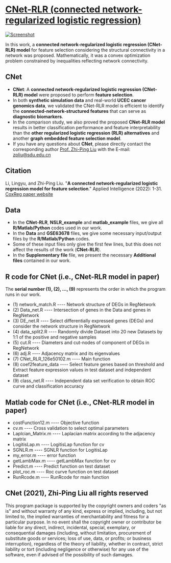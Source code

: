 # [CNet-RLR (connected network-regularized logistic regression)](https://github.com/zpliulab/CNet)

[![Screenshot](https://media.springernature.com/lw685/springer-static/image/art%3A10.1007%2Fs10489-021-02877-3/MediaObjects/10489_2021_2877_Fig8_HTML.png?as=webp)](https://doi.org/10.1007/s10489-021-02877-3)

In this work, a **connected network-regularized logistic regression (CNet-RLR) model** for feature selection considering the structural connectivity in a network was proposed. Mathematically, it was a convex optimization problem constrained by inequalities reflecting network connectivity.


## CNet
<!--START_SECTION:news-->
* **CNet**: A **connected network-regularized logistic regression (CNet-RLR) model** were proposed to perform **feature selection**. 
* In both **synthetic simulation data** and real-world **UCEC cancer genomics data**, we validated the CNet-RLR model is efficient to identify the **connected-network-structured features** that can serve as **diagnostic biomarkers**.
* In the comparison study, we also proved the proposed **CNet-RLR model** results in better classification performance and feature interpretability than the **other regularized logistic regression (RLR) alternatives** and another **graph embedded feature selection model**.
* If you have any questions about **CNet**, please directly contact the corresponding author [Prof. Zhi-Ping Liu](https://scholar.google.com/citations?user=zkBXb_kAAAAJ&hl=zh-CN&oi=ao) with the E-mail: zpliu@sdu.edu.cn
<!--END_SECTION:news-->


## Citation
Li, Lingyu, and Zhi-Ping Liu. "**A connected network-regularized logistic regression model for feature selection**." Applied Intelligence (2022): 1-31. [CoxReg paper website](https://doi.org/10.1007/s10489-021-02877-3)


## Data
<!--START_SECTION:news-->
* In the **CNet-RLR**, **NSLR_example** and **matlab_example** files, we give all **R/Matlab/Python** codes used in our work. 
* In the **Data** and **GSE63678** files, we give some necessary input/output files by the **R/Matlab/Python** codes. 
* Some of these input files only give the first few lines, but this does not affect the results of the work (**CNet-RLR**).
* In the **Supplementary file** file, we present the necessary **Additional files** contained in our work. 
<!--END_SECTION:news-->


## R code for CNet (i.e., CNet-RLR model in paper)
The **serial number (1), (2), ..., (9)** represents the order in which the program runs in our work. 
<!--START_SECTION:news-->
* (1) network_match.R ---- Network structure of DEGs in RegNetwork
* (2) Data_net.R ---- Intersection of genes in the Data and genes in RegNetwork
* (3) DE_net.R ---- Select differentially expressed genes (DEGs) and consider the network structure in RegNetwork
* (4) data_split2.R ----  Randomly divide Dataset into 20 new Datasets by 1:1 of the positive and negative samples
* (5) cut.R ---- Diameters and cut-nodes of component of DEGs in RegNetwork
* (6) adj.R ---- Adjacency matrix and its eigenvalues
* (7) CNet_RLR_126e50102.m ---- Main function
* (8) coef2feature_data ---- Select feature genes based on threshold and Extract feature expression values in test dataset and independent dataset
* (9) class_net.R ---- Independent data set verification to obtain ROC curve and classification accuracy
<!--END_SECTION:news-->


## Matlab code for CNet (i.e., CNet-RLR model in paper)
<!--START_SECTION:news-->
* costFunction12.m ---- Objective function
* cv.m ---- Cross validation to select optimal parameters
* Laplcian_Matrix.m ---- Laplacian matrix according to the adjacency matrix
* LogitisLap.m ---- LogitisLap function for cv
* SGNLR.m ---- SGNLR function for LogitisLap
* my_error.m ---- error function 
* getLambMax.m ---- getLambMax function for cv
* Predict.m ---- Predict function on test dataset
* plot_roc.m ---- Roc curve function on test dataset
* RunRcode.m ---- RunRcode for main function
<!--END_SECTION:news-->


## CNet (2021), Zhi-Ping Liu all rights reserved
This program package is supported by the copyright owners and coders "as is" and without warranty of any kind, express or implied, including, but not limited to, the implied warranties of merchantability and fitness for a particular purpose. In no event shall the copyright owner or contributor be liable for any direct, indirect, incidental, special, exemplary, or consequential damages (including, without limitation, procurement of substitute goods or services; loss of use, data, or profits; or business interruption), regardless of the theory of liability, whether in contract, strict liability or tort (including negligence or otherwise) for any use of the software, even if advised of the possibility of such damages.
